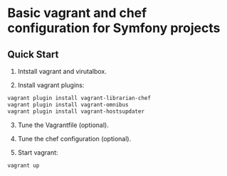 Basic vagrant and chef configuration for Symfony projects
=========================================================

Quick Start
-----------

1. Intstall vagrant and virutalbox.

2. Install vagrant plugins:

```bash
vagrant plugin install vagrant-librarian-chef
vagrant plugin install vagrant-omnibus
vagrant plugin install vagrant-hostsupdater
```

3. Tune the Vagrantfile (optional).

4. Tune the chef configuration (optional).

5. Start vagrant:

```bash
vagrant up
```

